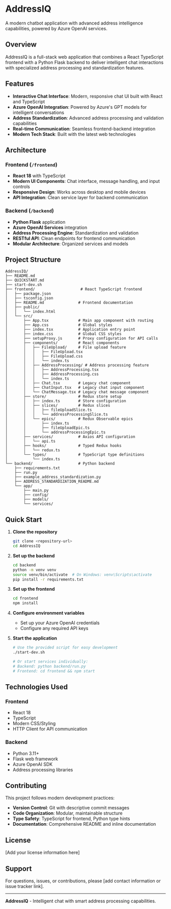 # AddressIQ

A modern chatbot application with advanced address intelligence capabilities, powered by Azure OpenAI services.

## Overview

AddressIQ is a full-stack web application that combines a React TypeScript frontend with a Python Flask backend to deliver intelligent chat interactions with specialized address processing and standardization features.

## Features

- **Interactive Chat Interface**: Modern, responsive chat UI built with React and TypeScript
- **Azure OpenAI Integration**: Powered by Azure's GPT models for intelligent conversations
- **Address Standardization**: Advanced address processing and validation capabilities
- **Real-time Communication**: Seamless frontend-backend integration
- **Modern Tech Stack**: Built with the latest web technologies

## Architecture

### Frontend (`/frontend`)
- **React 18** with TypeScript
- **Modern UI Components**: Chat interface, message handling, and input controls
- **Responsive Design**: Works across desktop and mobile devices
- **API Integration**: Clean service layer for backend communication

### Backend (`/backend`)
- **Python Flask** application
- **Azure OpenAI Services** integration
- **Address Processing Engine**: Standardization and validation
- **RESTful API**: Clean endpoints for frontend communication
- **Modular Architecture**: Organized services and models

## Project Structure

```
AddressIQ/
├── README.md
├── QUICKSTART.md
├── start-dev.sh
├── frontend/                    # React TypeScript frontend
│   ├── package.json
│   ├── tsconfig.json
│   ├── README.md               # Frontend documentation
│   ├── public/
│   │   └── index.html
│   └── src/
│       ├── App.tsx             # Main app component with routing
│       ├── App.css             # Global styles
│       ├── index.tsx           # Application entry point
│       ├── index.css           # Global CSS styles
│       ├── setupProxy.js       # Proxy configuration for API calls
│       ├── components/         # React components
│       │   ├── FileUpload/     # File upload feature
│       │   │   ├── FileUpload.tsx
│       │   │   ├── FileUpload.css
│       │   │   └── index.ts
│       │   ├── AddressProcessing/ # Address processing feature
│       │   │   ├── AddressProcessing.tsx
│       │   │   ├── AddressProcessing.css
│       │   │   └── index.ts
│       │   ├── Chat.tsx        # Legacy chat component
│       │   ├── ChatInput.tsx   # Legacy chat input component
│       │   └── ChatMessage.tsx # Legacy chat message component
│       ├── store/              # Redux store setup
│       │   ├── index.ts        # Store configuration
│       │   ├── slices/         # Redux slices
│       │   │   ├── fileUploadSlice.ts
│       │   │   └── addressProcessingSlice.ts
│       │   └── epics/          # Redux Observable epics
│       │       ├── index.ts
│       │       ├── fileUploadEpic.ts
│       │       └── addressProcessingEpic.ts
│       ├── services/           # Axios API configuration
│       │   └── api.ts
│       ├── hooks/              # Typed Redux hooks
│       │   └── redux.ts
│       └── types/              # TypeScript type definitions
│           └── index.ts
└── backend/                    # Python backend
    ├── requirements.txt
    ├── run.py
    ├── example_address_standardization.py
    ├── ADDRESS_STANDARDIZATION_README.md
    └── app/
        ├── main.py
        ├── config/
        ├── models/
        └── services/
```

## Quick Start

1. **Clone the repository**
   ```bash
   git clone <repository-url>
   cd AddressIQ
   ```

2. **Set up the backend**
   ```bash
   cd backend
   python -m venv venv
   source venv/bin/activate  # On Windows: venv\Scripts\activate
   pip install -r requirements.txt
   ```

3. **Set up the frontend**
   ```bash
   cd frontend
   npm install
   ```

4. **Configure environment variables**
   - Set up your Azure OpenAI credentials
   - Configure any required API keys

5. **Start the application**
   ```bash
   # Use the provided script for easy development
   ./start-dev.sh
   
   # Or start services individually:
   # Backend: python backend/run.py
   # Frontend: cd frontend && npm start
   ```

## Technologies Used

### Frontend
- React 18
- TypeScript
- Modern CSS/Styling
- HTTP Client for API communication

### Backend
- Python 3.11+
- Flask web framework
- Azure OpenAI SDK
- Address processing libraries

## Contributing

This project follows modern development practices:

- **Version Control**: Git with descriptive commit messages
- **Code Organization**: Modular, maintainable structure
- **Type Safety**: TypeScript for frontend, Python type hints
- **Documentation**: Comprehensive README and inline documentation

## License

[Add your license information here]

## Support

For questions, issues, or contributions, please [add contact information or issue tracker link].

---

**AddressIQ** - Intelligent chat with smart address processing capabilities.
